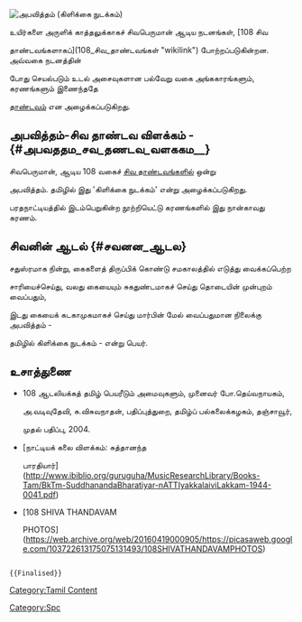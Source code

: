 ![அபவித்தம் (கிளிக்கை நுடக்கம்)](அபவித்தம்_.jpg "அபவித்தம் (கிளிக்கை நுடக்கம்)")
உயிர்களை அருளிக் காத்தலுக்காகச் சிவபெருமான் ஆடிய நடனங்கள், [108 சிவ
தாண்டவங்களாகப்](108_சிவ_தாண்டவங்கள் "wikilink") போற்றப்படுகின்றன. அவ்வகை நடனத்தின்
போது செயல்படும் உடல் அசைவுகளான பல்வேறு வகை அங்ககாரங்களும், கரணங்களும் இணைந்ததே
[தாண்டவம்](தாண்டவம்,_லாஸ்யம் "wikilink") என அழைக்கப்படுகிறது.

## அபவித்தம்-சிவ தாண்டவ விளக்கம் - {#அபவததம_சவ_தணடவ_வளககம__}

சிவபெருமான், ஆடிய 108 வகைச் [சிவ தாண்டவங்களில்](சிவ_தாண்டவங்கள் "wikilink") ஒன்று
அபவித்தம். தமிழில் இது \'கிளிக்கை நுடக்கம்\' என்று அழைக்கப்படுகிறது.
பரதநாட்டியத்தில் இடம்பெறுகின்ற நூற்றியெட்டு கரணங்களில் இது நான்காவது கரணம்.

## சிவனின் ஆடல் {#சவனன_ஆடல}

சதுஸ்ரமாக நின்று, கைகளைத் திருப்பிக் கொண்டு சமகாலத்தில் எடுத்து வைக்கப்பெற்ற
சாரியைச்செய்து, வலது கையையும் சுகதுண்டமாகச் செய்து தொடையின் முன்புறம் வைப்பதும்,
இடது கையைக் கடகாமுகமாகச் செய்து மார்பின் மேல் வைப்பதுமான நிலைக்கு அபவித்தம் -
தமிழில் கிளிக்கை நுடக்கம் - என்று பெயர்.

## உசாத்துணை

-   108 ஆடலியக்கத் தமிழ் பெயரீடும் அமைவுகளும், முனைவர் போ.தெய்வநாயகம்,
    அ.வடிவுதேவி, சு.விசுவநாதன், பதிப்புத்துறை, தமிழ்ப் பல்கலைக்கழகம், தஞ்சாவூர்,
    முதல் பதிப்பு, 2004.
-   [நாட்டியக் கலை விளக்கம்: சுத்தானந்த
    பாரதியார்](http://www.ibiblio.org/guruguha/MusicResearchLibrary/Books-Tam/BkTm-SuddhanandaBharatiyar-nATTIyakkalaiviLakkam-1944-0041.pdf)
-   [108 SHIVA THANDAVAM
    PHOTOS](https://web.archive.org/web/20160419000905/https://picasaweb.google.com/103722613175075131493/108SHIVATHANDAVAMPHOTOS)

```{=mediawiki}
{{Finalised}}
```
[Category:Tamil Content](Category:Tamil_Content "wikilink")
[Category:Spc](Category:Spc "wikilink")
